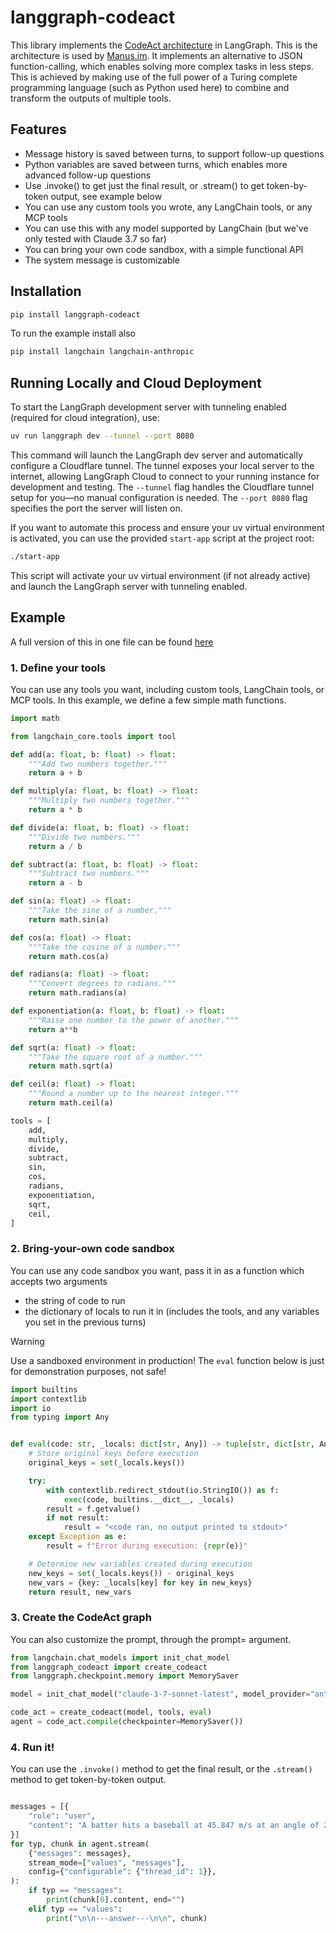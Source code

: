 # langgraph-codeact

This library implements the [CodeAct architecture](https://arxiv.org/abs/2402.01030) in LangGraph. This is the architecture is used by [Manus.im](https://manus.im/). It implements an alternative to JSON function-calling, which enables solving more complex tasks in less steps. This is achieved by making use of the full power of a Turing complete programming language (such as Python used here) to combine and transform the outputs of multiple tools.

## Features

- Message history is saved between turns, to support follow-up questions
- Python variables are saved between turns, which enables more advanced follow-up questions
- Use .invoke() to get just the final result, or .stream() to get token-by-token output, see example below
- You can use any custom tools you wrote, any LangChain tools, or any MCP tools
- You can use this with any model supported by LangChain (but we've only tested with Claude 3.7 so far)
- You can bring your own code sandbox, with a simple functional API
- The system message is customizable

## Installation

```bash
pip install langgraph-codeact
```

To run the example install also

```bash
pip install langchain langchain-anthropic
```

## Running Locally and Cloud Deployment

To start the LangGraph development server with tunneling enabled (required for cloud integration), use:

```bash
uv run langgraph dev --tunnel --port 8080
```

This command will launch the LangGraph dev server and automatically configure a Cloudflare tunnel. The tunnel exposes your local server to the internet, allowing LangGraph Cloud to connect to your running instance for development and testing. The `--tunnel` flag handles the Cloudflare tunnel setup for you—no manual configuration is needed. The `--port 8080` flag specifies the port the server will listen on.

If you want to automate this process and ensure your uv virtual environment is activated, you can use the provided `start-app` script at the project root:

```bash
./start-app
```

This script will activate your uv virtual environment (if not already active) and launch the LangGraph server with tunneling enabled.

## Example

A full version of this in one file can be found [here](examples/math_example.py)

### 1. Define your tools

You can use any tools you want, including custom tools, LangChain tools, or MCP tools. In this example, we define a few simple math functions.

```py
import math

from langchain_core.tools import tool

def add(a: float, b: float) -> float:
    """Add two numbers together."""
    return a + b

def multiply(a: float, b: float) -> float:
    """Multiply two numbers together."""
    return a * b

def divide(a: float, b: float) -> float:
    """Divide two numbers."""
    return a / b

def subtract(a: float, b: float) -> float:
    """Subtract two numbers."""
    return a - b

def sin(a: float) -> float:
    """Take the sine of a number."""
    return math.sin(a)

def cos(a: float) -> float:
    """Take the cosine of a number."""
    return math.cos(a)

def radians(a: float) -> float:
    """Convert degrees to radians."""
    return math.radians(a)

def exponentiation(a: float, b: float) -> float:
    """Raise one number to the power of another."""
    return a**b

def sqrt(a: float) -> float:
    """Take the square root of a number."""
    return math.sqrt(a)

def ceil(a: float) -> float:
    """Round a number up to the nearest integer."""
    return math.ceil(a)

tools = [
    add,
    multiply,
    divide,
    subtract,
    sin,
    cos,
    radians,
    exponentiation,
    sqrt,
    ceil,
]
```

### 2. Bring-your-own code sandbox

You can use any code sandbox you want, pass it in as a function which accepts two arguments

- the string of code to run
- the dictionary of locals to run it in (includes the tools, and any variables you set in the previous turns)

> [!Warning]
> Use a sandboxed environment in production! The `eval` function below is just for demonstration purposes, not safe!

```py
import builtins
import contextlib
import io
from typing import Any


def eval(code: str, _locals: dict[str, Any]) -> tuple[str, dict[str, Any]]:
    # Store original keys before execution
    original_keys = set(_locals.keys())

    try:
        with contextlib.redirect_stdout(io.StringIO()) as f:
            exec(code, builtins.__dict__, _locals)
        result = f.getvalue()
        if not result:
            result = "<code ran, no output printed to stdout>"
    except Exception as e:
        result = f"Error during execution: {repr(e)}"

    # Determine new variables created during execution
    new_keys = set(_locals.keys()) - original_keys
    new_vars = {key: _locals[key] for key in new_keys}
    return result, new_vars
```

### 3. Create the CodeAct graph

You can also customize the prompt, through the prompt= argument.

```py
from langchain.chat_models import init_chat_model
from langgraph_codeact import create_codeact
from langgraph.checkpoint.memory import MemorySaver

model = init_chat_model("claude-3-7-sonnet-latest", model_provider="anthropic")

code_act = create_codeact(model, tools, eval)
agent = code_act.compile(checkpointer=MemorySaver())
```

### 4. Run it!

You can use the `.invoke()` method to get the final result, or the `.stream()` method to get token-by-token output.

```py

messages = [{
    "role": "user",
    "content": "A batter hits a baseball at 45.847 m/s at an angle of 23.474° above the horizontal. The outfielder, who starts facing the batter, picks up the baseball as it lands, then throws it back towards the batter at 24.12 m/s at an angle of 39.12 degrees. How far is the baseball from where the batter originally hit it? Assume zero air resistance."
}]
for typ, chunk in agent.stream(
    {"messages": messages},
    stream_mode=["values", "messages"],
    config={"configurable": {"thread_id": 1}},
):
    if typ == "messages":
        print(chunk[0].content, end="")
    elif typ == "values":
        print("\n\n---answer---\n\n", chunk)
```
